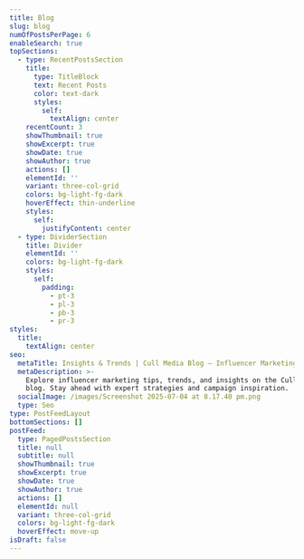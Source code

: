 ```yaml
---
title: Blog
slug: blog
numOfPostsPerPage: 6
enableSearch: true
topSections:
  - type: RecentPostsSection
    title:
      type: TitleBlock
      text: Recent Posts
      color: text-dark
      styles:
        self:
          textAlign: center
    recentCount: 3
    showThumbnail: true
    showExcerpt: true
    showDate: true
    showAuthor: true
    actions: []
    elementId: ''
    variant: three-col-grid
    colors: bg-light-fg-dark
    hoverEffect: thin-underline
    styles:
      self:
        justifyContent: center
  - type: DividerSection
    title: Divider
    elementId: ''
    colors: bg-light-fg-dark
    styles:
      self:
        padding:
          - pt-3
          - pl-3
          - pb-3
          - pr-3
styles:
  title:
    textAlign: center
seo:
  metaTitle: Insights & Trends | Cull Media Blog – Influencer Marketing Strategies
  metaDescription: >-
    Explore influencer marketing tips, trends, and insights on the Cull Media
    blog. Stay ahead with expert strategies and campaign inspiration.
  socialImage: /images/Screenshot 2025-07-04 at 8.17.40 pm.png
  type: Seo
type: PostFeedLayout
bottomSections: []
postFeed:
  type: PagedPostsSection
  title: null
  subtitle: null
  showThumbnail: true
  showExcerpt: true
  showDate: true
  showAuthor: true
  actions: []
  elementId: null
  variant: three-col-grid
  colors: bg-light-fg-dark
  hoverEffect: move-up
isDraft: false
---
```


